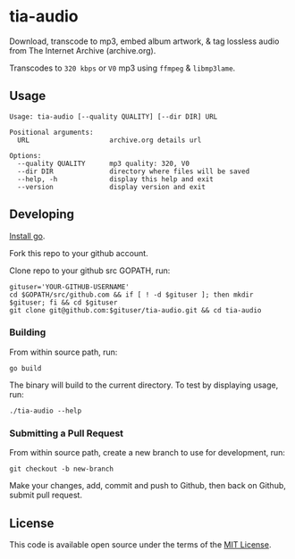 # tia-audio

Download, transcode to mp3, embed album artwork, & tag lossless audio from The Internet Archive (archive.org).

Transcodes to `320 kbps` or `V0` mp3 using `ffmpeg` & `libmp3lame`.

## Usage

```
Usage: tia-audio [--quality QUALITY] [--dir DIR] URL

Positional arguments:
  URL                    archive.org details url

Options:
  --quality QUALITY      mp3 quality: 320, V0
  --dir DIR              directory where files will be saved
  --help, -h             display this help and exit
  --version              display version and exit
```

## Developing

[Install go](https://golang.org/doc/install).

Fork this repo to your github account.

Clone repo to your github src GOPATH, run:

    gituser='YOUR-GITHUB-USERNAME'
    cd $GOPATH/src/github.com && if [ ! -d $gituser ]; then mkdir $gituser; fi && cd $gituser
    git clone git@github.com:$gituser/tia-audio.git && cd tia-audio

### Building

From within source path, run:

    go build

The binary will build to the current directory. To test by displaying usage, run:

    ./tia-audio --help

### Submitting a Pull Request

From within source path, create a new branch to use for development, run:

    git checkout -b new-branch

Make your changes, add, commit and push to Github, then back on Github, submit pull request.

## License

This code is available open source under the terms of the [MIT License](http://opensource.org/licenses/MIT).